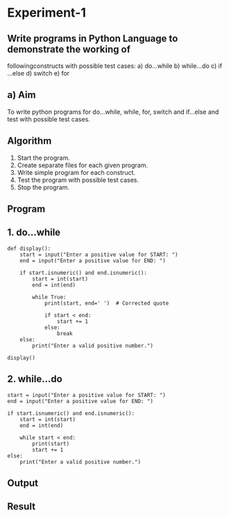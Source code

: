 # Experiment-1
##  Write programs in Python Language to demonstrate the working of
followingconstructs with possible test cases: a) do…while b) while…do c)
if …else d) switch e) for

## a) Aim
To write python programs for do…while, while, for, switch and if…else and test with possible test
cases.

## Algorithm
1.	Start the program.
2. Create separate files for each given program.
3. Write simple program for each construct.
4. Test the program with possible test cases.
5. Stop the program. 

## Program
## 1. do...while
```
def display():
    start = input("Enter a positive value for START: ")
    end = input("Enter a positive value for END: ")

    if start.isnumeric() and end.isnumeric():
        start = int(start)
        end = int(end)

        while True:
            print(start, end=' ')  # Corrected quote

            if start < end:
                start += 1
            else:
                break
    else:
        print("Enter a valid positive number.")

display()
```
## 2. while...do
```
start = input("Enter a positive value for START: ") 
end = input("Enter a positive value for END: ") 

if start.isnumeric() and end.isnumeric():
    start = int(start)
    end = int(end)

    while start < end:
        print(start)
        start += 1
else:
    print("Enter a valid positive number.")
```

## Output

## Result




